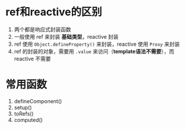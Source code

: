 # ref和reactive的区别
1. 两个都是响应式封装函数
2. 一般使用 ref 来封装 **基础类型**，reactive 封装
3. ref 使用 `Object.defineProperty()` 来封装，reactive 使用 `Proxy` 来封装
4. ref 的封装的对象，需要用 `.value` 来访问（**template语法不需要**），而 reactive 不需要
# 常用函数
1. defineComponent()
2. setup()
3. toRefs()
4. computed()
